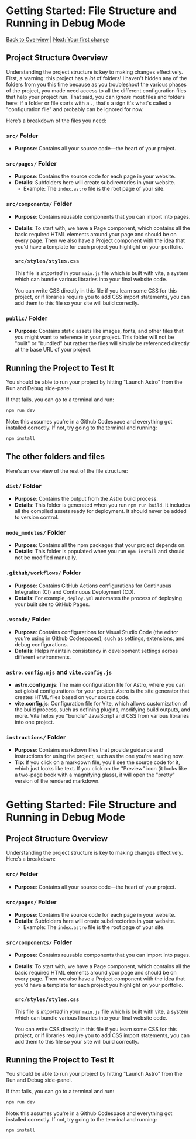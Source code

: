 # Getting Started: File Structure and Running in Debug Mode

[Back to Overview](../README.md) | [Next: Your first change](./2-first-change.md)

## Project Structure Overview

Understanding the project structure is key to making changes effectively. 
First, a warning: this project has a *lot* of folders! I haven't hidden any of the folders from you this time because as you troubleshoot the various phases of the project, you made need access to all the different configuration files that help your project run. That said, you can *ignore* most files and folders here: if a folder or file starts with a `.`, that's a sign it's what's called a "configuration file" and probably can be ignored for now.

Here’s a breakdown of the files you need:

### `src/` Folder

- **Purpose**: Contains all your source code—the heart of your project.

### `src/pages/` Folder

- **Purpose**: Contains the source code for each page in your website.
- **Details**: Subfolders here will create subdirectories in your website.
  - Example: The `index.astro` file is the root page of your site.

### `src/components/` Folder

- **Purpose**: Contains reusable components that you can import into pages.
- **Details**: To start with, we have a Page component, which contains all the basic
  required HTML elements around your page and should be on every page. Then we also have
  a Project component with the idea that you'd have a template for each project you highlight
  on your portfolio.

  ### `src/styles/styles.css`

  This file is *imported* in your `main.js` file which is built with vite, a system which can bundle various libraries into your final
  website code.

  You can write CSS directly in this file if you learn some CSS for this
  project, or if libraries require you to add CSS import statements, you
  can add them to this file so your site will build correctly.


### `public/` Folder
- **Purpose**: Contains static assets like images, fonts, and other files that you might want to reference in your project. This folder will not be "built" or "bundled" but rather the files will simply be referenced directly at the base URL of your project.

## Running the Project to Test It

You should be able to run your project by hitting "Launch Astro" from the Run and Debug side-panel.

If that fails, you can go to a terminal and run:

```sh
npm run dev
```

Note: this assumes you're in a Github Codespace and everything got installed correctly.
If not, try going to the terminal and running:

```sh
npm install
```

## The other folders and files

Here's an overview of the rest of the file structure:

### `dist/` Folder
- **Purpose**: Contains the output from the Astro build process.
- **Details**: This folder is generated when you run `npm run build`. It includes all the compiled assets ready for deployment. It should never be added to version control.

### `node_modules/` Folder
- **Purpose**: Contains all the npm packages that your project depends on.
- **Details**: This folder is populated when you run `npm install` and should not be modified manually.

### `.github/workflows/` Folder
- **Purpose**: Contains GitHub Actions configurations for Continuous Integration (CI) and Continuous Deployment (CD).
- **Details**: For example, `deploy.yml` automates the process of deploying your built site to GitHub Pages.

### `.vscode/` Folder
- **Purpose**: Contains configurations for Visual Studio Code (the editor you're using in Github Codespaces), such as settings, extensions, and debug configurations.
- **Details**: Helps maintain consistency in development settings across different environments.

### `astro.config.mjs` and `vite.config.js`
- **astro.config.mjs**: The main configuration file for Astro, where you can set global configurations for your project. Astro is the site generator that creates HTML files based on your source code.
- **vite.config.js**: Configuration file for Vite, which allows customization of the build process, such as defining plugins, modifying build outputs, and more. Vite helps you "bundle" JavaScript and CSS from various libraries into one project.

### `instructions/` Folder
- **Purpose**: Contains markdown files that provide guidance and instructions for using the project, such as the one you're reading now.
- **Tip**: If you click on a markdown file, you'll see the source code for it, which just looks like text. If you click on the "Preview" icon (it looks like a two-page book with a magnifying glass), it will open the "pretty" version of the rendered markdown.
# Getting Started: File Structure and Running in Debug Mode

## Project Structure Overview

Understanding the project structure is key to making changes effectively. Here’s a breakdown:

### `src/` Folder

- **Purpose**: Contains all your source code—the heart of your project.

### `src/pages/` Folder

- **Purpose**: Contains the source code for each page in your website.
- **Details**: Subfolders here will create subdirectories in your website.
  - Example: The `index.astro` file is the root page of your site.

### `src/components/` Folder

- **Purpose**: Contains reusable components that you can import into pages.
- **Details**: To start with, we have a Page component, which contains all the basic
  required HTML elements around your page and should be on every page. Then we also have
  a Project component with the idea that you'd have a template for each project you highlight
  on your portfolio.

  ### `src/styles/styles.css`

  This file is *imported* in your `main.js` file which is built with vite, a system which can bundle various libraries into your final
  website code.

  You can write CSS directly in this file if you learn some CSS for this
  project, or if libraries require you to add CSS import statements, you
  can add them to this file so your site will build correctly.

## Running the Project to Test It

You should be able to run your project by hitting "Launch Astro" from the Run and Debug side-panel.

If that fails, you can go to a terminal and run:

```sh
npm run dev
```

Note: this assumes you're in a Github Codespace and everything got installed correctly.
If not, try going to the terminal and running:

```sh
npm install
```
